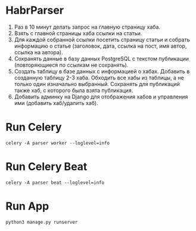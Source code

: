 # HabrParser
1) Раз в 10 минут делать запрос на главную страницу хаба.
2) Взять с главной страницы хаба ссылки на статьи.
3) Для каждой собранной ссылки посетить страницу статьи и собрать информацию о статье (заголовок, дата, ссылка на пост, имя автор, ссылка на автора).
4) Сохранять данные в базу данных PostgreSQL с текстом публикации (повторяющиеся по ссылкам не сохранять).
5) Создать таблицу в базе данных с информацией о хабах.
      Добавить в созданную таблицу 2-3 хаба.
      Обходить все хабы из таблицы, а не только один изначально выбранный.
      Сохранять для публикаций также хаб, с которого была взята публикация.
6) Добавить админку на Django для отображения хабов и управления ими (добавить хаб/удалить хаб).

# Run Celery

`celery -A parser worker --loglevel=info`

# Run Celery Beat

`celery -A parser beat --loglevel=info`

# Run App

`python3 manage.py runserver`
